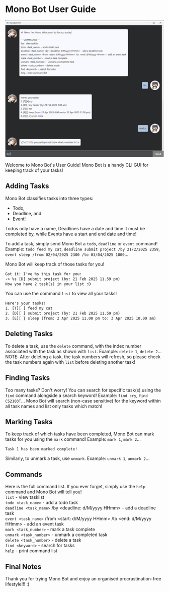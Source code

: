 # Mono Bot User Guide


![Screenshot of Mono Bot](Ui.png)

Welcome to Mono Bot's User Guide! Mono Bot is a handy CLI GUI for keeping track of your tasks!

## Adding Tasks

Mono Bot classifies tasks into three types:
- Todo,
- Deadline, and
- Event!

Todos only have a name,
Deadlines have a date and time it must be completed by,
while Events have a start and end date and time!

To add a task, simply send Mono Bot a `todo`, `deadline` or `event` command!
Example: `todo feed my cat`, `deadline submit project /by 21/2/2025 2359`, `event sleep /from 02/04/2025 2300 /to 03/04/2025 1000`...

Mono Bot will keep track of those tasks for you!
```
Got it! I've %s this task for you:
-> %s [D] submit project (by: 21 Feb 2025 11.59 pm)
Now you have 2 task(s) in your list :D
```
You can use the command `list` to view all your tasks!
```
Here's your tasks!
1. [T][ ] feed my cat
2. [D][ ] submit project (by: 21 Feb 2025 11.59 pm)
3. [E][ } sleep (from: 2 Apr 2025 11.00 pm to: 3 Apr 2025 10.00 am)
```
## Deleting Tasks
To delete a task, use the `delete` command, with the index number associated with the task as shown with `list`.
Example: `delete 1`, `delete 2`...
NOTE: After deleting a task, the task numbers will refresh, so please check the task numbers again with `list` before deleting another task!

## Finding Tasks

Too many tasks? Don't worry! You can search for specific task(s) using the `find` command alongside a search keyword!
Example: `find cry`, `find CS2103T`...
Mono Bot will search (non-case sensitive) for the keyword within all task names and list only tasks which match!

## Marking Tasks

To keep track of which tasks have been completed, Mono Bot can mark tasks for you using the `mark` command!
Example: `mark 1`, `mark 2`...
```
Task 1 has been marked complete!
```
Similarly, to unmark a task, use `unmark`.
Example: `unmark 1`, `unmark 2`...

## Commands
Here is the full command list. If you ever forget, simply use the `help` command and Mono Bot will tell you!     
`list` - view tasklist      
`todo <task_name>` - add a todo task     
`deadline <task_name>` /by <deadline: d/M/yyyy HHmm> - add a deadline task     
`event <task_name>` /from <start: d/M/yyyy HHmm> /to <end: d/M/yyyy HHmm> - add an event task     
`mark <task_number>` - mark a task complete     
`unmark <task_number>` - unmark a completed task     
`delete <task_number>` - delete a task    
`find <keyword>` - search for tasks      
`help` - print command list    

## Final Notes
Thank you for trying Mono Bot and enjoy an organised procrastination-free lifestyle!!! :)
